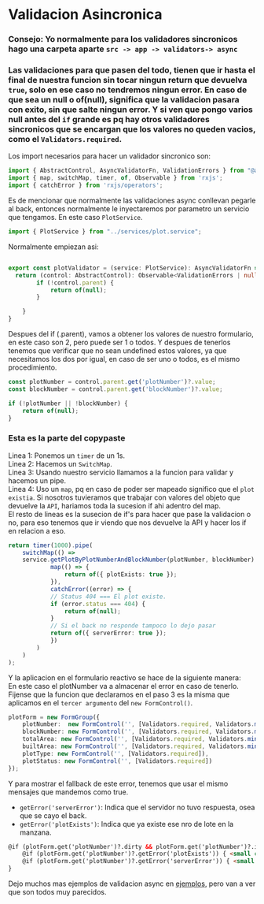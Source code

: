 # Validacion Asincronica

### Consejo: Yo normalmente para los validadores sincronicos hago una carpeta aparte `src -> app -> validators-> async`

### Las validaciones para que pasen del todo, tienen que ir hasta el final de nuestra funcion sin tocar ningun return que devuelva `true`, solo en ese caso no tendremos ningun error. En caso de que sea un null o of(null), significa que la validacion pasara con exito, sin que salte ningun error. Y si ven que pongo varios null antes del `if` grande es pq hay otros validadores sincronicos que se encargan que los valores no queden vacios, como el `Validators.required`.

Los import necesarios para hacer un validador sincronico son:
```ts
import { AbstractControl, AsyncValidatorFn, ValidationErrors } from "@angular/forms";
import { map, switchMap, timer, of, Observable } from 'rxjs';
import { catchError } from 'rxjs/operators';
```

Es de mencionar que normalmente las validaciones async conllevan pegarle al back, entonces normalmente le inyectaremos por parametro un servicio que tengamos. En este caso `PlotService`.
```ts
import { PlotService } from "../services/plot.service";
```

Normalmente empiezan asi:
```ts

export const plotValidator = (service: PlotService): AsyncValidatorFn => {
  return (control: AbstractControl): Observable<ValidationErrors | null> => {
        if (!control.parent) {
            return of(null);
        }

    }
}
```

Despues del if (.parent), vamos a obtener los valores de nuestro formulario, en este caso son 2, pero puede ser 1 o todos. Y despues de tenerlos tenemos que verificar que no sean undefined estos valores, ya que necesitamos los dos por igual, en caso de ser uno o todos, es el mismo procedimiento.
```ts
const plotNumber = control.parent.get('plotNumber')?.value;
const blockNumber = control.parent.get('blockNumber')?.value;

if (!plotNumber || !blockNumber) {
    return of(null);
}
```

### Esta es la parte del copypaste

Linea 1: Ponemos un `timer` de un 1s. <br>
Linea 2: Hacemos un `SwitchMap`. <br>
Linea 3: Usando nuestro servicio llamamos a la funcion para validar y hacemos un pipe. <br>
Linea 4: Uso un `map`, pq en caso de poder ser mapeado significo que el `plot existia`. Si nosotros tuvieramos que trabajar con valores del objeto que devuelve la `API`, hariamos toda la sucesion if ahi adentro del map.<br>
El resto de lineas es la susecion de if's para hacer que pase la validacion o no, para eso tenemos que ir viendo que nos devuelve la API y hacer los if en relacion a eso.

```ts
return timer(1000).pipe(
    switchMap(() =>
    service.getPlotByPlotNumberAndBlockNumber(plotNumber, blockNumber).pipe(
            map(() => {                
                return of({ plotExists: true }); 
            }),
            catchError((error) => {
            // Status 404 === El plot existe.
            if (error.status === 404) {
                return of(null);
            }
            // Si el back no responde tampoco lo dejo pasar
            return of({ serverError: true });
            })
        )
    )
);
```

Y la aplicacion en el formulario reactivo se hace de la siguiente manera:
<br> En este caso el plotNumber va a almacenar el error en caso de tenerlo. Fijense que la funcion que declaramos en el paso 3 es la misma que aplicamos en el `tercer argumento` del `new FormControl()`.

```ts
plotForm = new FormGroup({
    plotNumber:  new FormControl('', [Validators.required, Validators.min(1)], [plotValidator(this.plotService)]),
    blockNumber: new FormControl('', [Validators.required, Validators.min(1)]),
    totalArea: new FormControl('', [Validators.required, Validators.min(1)]),
    builtArea: new FormControl('', [Validators.required, Validators.min(1)]),
    plotType: new FormControl('', [Validators.required]),
    plotStatus: new FormControl('', [Validators.required])
});
```

Y para mostrar el fallback de este error, tenemos que usar el mismo mensajes que mandemos como true.
- `getError('serverError')`: Indica que el servidor no tuvo respuesta, osea que se cayo el back.
- `getError('plotExists')`: Indica que ya existe ese nro de lote en la manzana.

```html
@if (plotForm.get('plotNumber')?.dirty && plotForm.get('plotNumber')?.invalid) {
    @if (plotForm.get('plotNumber')?.getError('plotExists')) { <small class="text-danger ms-2">Ya existe ese numero de lote en la manzana.</small> }
    @if (plotForm.get('plotNumber')?.getError('serverError')) { <small class="text-danger ms-2">Error en el servidor, por favor intenta nuevamente.</small> }
}
```

Dejo muchos mas ejemplos de validacion async en <a href="/ValidacionAsinc/validacionAsinc.md">ejemplos</a>, pero van a ver que son todos muy parecidos.

